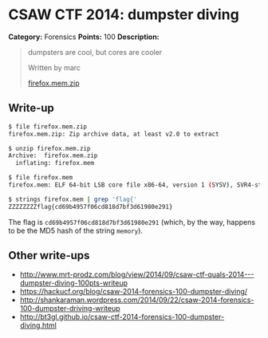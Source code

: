 # CSAW CTF 2014: dumpster diving

**Category:** Forensics
**Points:** 100
**Description:**

> dumpsters are cool, but cores are cooler
>
> Written by marc
>
> [firefox.mem.zip](firefox.mem.zip)

## Write-up

```bash
$ file firefox.mem.zip
firefox.mem.zip: Zip archive data, at least v2.0 to extract

$ unzip firefox.mem.zip
Archive:  firefox.mem.zip
  inflating: firefox.mem

$ file firefox.mem
firefox.mem: ELF 64-bit LSB core file x86-64, version 1 (SYSV), SVR4-style, from '/usr/lib/firefox/firefox'

$ strings firefox.mem | grep 'flag{'
ZZZZZZZZflag{cd69b4957f06cd818d7bf3d61980e291}
```

The flag is `cd69b4957f06cd818d7bf3d61980e291` (which, by the way, happens to be the MD5 hash of the string `memory`).

## Other write-ups

* <http://www.mrt-prodz.com/blog/view/2014/09/csaw-ctf-quals-2014---dumpster-diving-100pts-writeup>
* <https://hackucf.org/blog/csaw-2014-forensics-100-dumpster-diving/>
* <http://shankaraman.wordpress.com/2014/09/22/csaw-2014-forensics-100-dumpster-driving-writeup>
* <http://bt3gl.github.io/csaw-ctf-2014-forensics-100-dumpster-diving.html>
